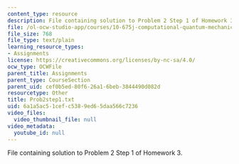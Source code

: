 ```yaml
---
content_type: resource
description: File containing solution to Problem 2 Step 1 of Homework 3.
file: /ol-ocw-studio-app/courses/10-675j-computational-quantum-mechanics-of-molecular-and-extended-systems-fall-2004/6a1a5ac51cefc5389ed65daa566c7236_Prob2step1.txt
file_size: 768
file_type: text/plain
learning_resource_types:
- Assignments
license: https://creativecommons.org/licenses/by-nc-sa/4.0/
ocw_type: OCWFile
parent_title: Assignments
parent_type: CourseSection
parent_uid: cef0b5ed-80f6-26a1-6beb-3844490d082d
resourcetype: Other
title: Prob2step1.txt
uid: 6a1a5ac5-1cef-c538-9ed6-5daa566c7236
video_files:
  video_thumbnail_file: null
video_metadata:
  youtube_id: null
---
```

File containing solution to Problem 2 Step 1 of Homework 3.